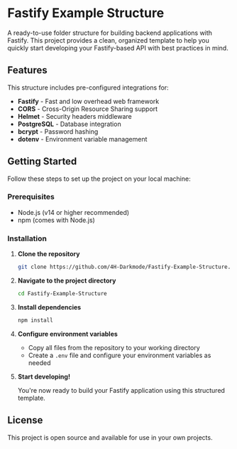 # Fastify Example Structure

A ready-to-use folder structure for building backend applications with Fastify. This project provides a clean, organized template to help you quickly start developing your Fastify-based API with best practices in mind.

## Features

This structure includes pre-configured integrations for:
- **Fastify** - Fast and low overhead web framework
- **CORS** - Cross-Origin Resource Sharing support
- **Helmet** - Security headers middleware
- **PostgreSQL** - Database integration
- **bcrypt** - Password hashing
- **dotenv** - Environment variable management

## Getting Started

Follow these steps to set up the project on your local machine:

### Prerequisites

- Node.js (v14 or higher recommended)
- npm (comes with Node.js)

### Installation

1. **Clone the repository**
   ```bash
   git clone https://github.com/4H-Darkmode/Fastify-Example-Structure.git
   ```

2. **Navigate to the project directory**
   ```bash
   cd Fastify-Example-Structure
   ```

3. **Install dependencies**
   ```bash
   npm install
   ```

4. **Configure environment variables**
   - Copy all files from the repository to your working directory
   - Create a `.env` file and configure your environment variables as needed

5. **Start developing!**
   
   You're now ready to build your Fastify application using this structured template.

## License

This project is open source and available for use in your own projects.
